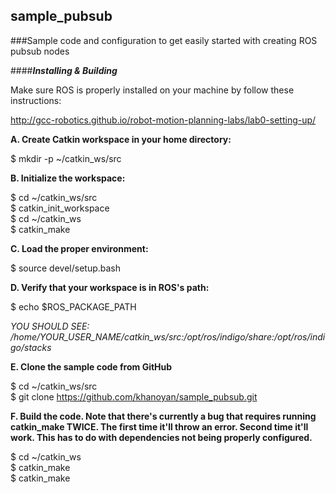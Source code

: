 ## sample_pubsub
###Sample code and configuration to get easily started with creating ROS pubsub nodes  
  
####**_Installing & Building_**  
  
  

Make sure ROS is properly installed on your machine by follow these instructions:

http://gcc-robotics.github.io/robot-motion-planning-labs/lab0-setting-up/

**A. Create Catkin workspace in your home directory:**  
 
  $ mkdir -p ~/catkin_ws/src  
  

**B. Initialize the workspace:**  
 
  $ cd ~/catkin_ws/src  
  $ catkin_init_workspace  
  $ cd ~/catkin_ws  
  $ catkin_make  

**C. Load the proper environment:**  

  $ source devel/setup.bash  


**D. Verify that your workspace is in ROS's path:**  

  $ echo $ROS_PACKAGE_PATH  

  *YOU SHOULD SEE: /home/YOUR_USER_NAME/catkin_ws/src:/opt/ros/indigo/share:/opt/ros/indigo/stacks*  


**E. Clone the sample code from GitHub**  

  $ cd ~/catkin_ws/src  
  $ git clone https://github.com/khanoyan/sample_pubsub.git  


**F. Build the code. Note that there's currently a bug that requires running
   catkin_make TWICE. The first time it'll throw an error. Second time it'll
   work. This has to do with dependencies not being properly configured.**
   
  $ cd ~/catkin_ws  
  $ catkin_make  
  $ catkin_make  
